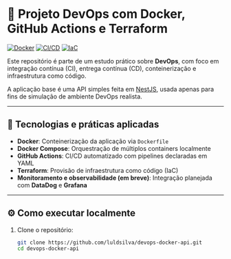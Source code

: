 # 🚀 Projeto DevOps com Docker, GitHub Actions e Terraform

[![Docker](https://img.shields.io/badge/docker-ready-blue?logo=docker&logoColor=white)](https://www.docker.com/)
[![CI/CD](https://img.shields.io/badge/CI%2FCD-GitHub%20Actions-blueviolet?logo=githubactions&logoColor=white)](https://github.com/luldsilva/devops-docker-api/actions)
[![IaC](https://img.shields.io/badge/IaC-Terraform-623ce4?logo=terraform&logoColor=white)](https://www.terraform.io/)

Este repositório é parte de um estudo prático sobre **DevOps**, com foco em integração contínua (CI), entrega contínua (CD), conteinerização e infraestrutura como código.

A aplicação base é uma API simples feita em [NestJS](https://nestjs.com), usada apenas para fins de simulação de ambiente DevOps realista.

---

## 🧩 Tecnologias e práticas aplicadas

- **Docker**: Conteinerização da aplicação via `Dockerfile`
- **Docker Compose**: Orquestração de múltiplos containers localmente
- **GitHub Actions**: CI/CD automatizado com pipelines declaradas em YAML
- **Terraform**: Provisão de infraestrutura como código (IaC)
- **Monitoramento e observabilidade (em breve)**: Integração planejada com **DataDog** e **Grafana**

---

## ⚙️ Como executar localmente

1. Clone o repositório:
   ```bash
   git clone https://github.com/luldsilva/devops-docker-api.git
   cd devops-docker-api
